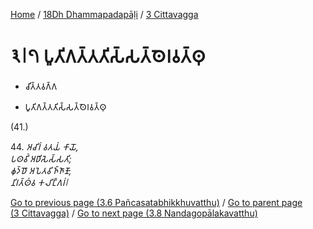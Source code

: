 
[Home](/) / [18Dh Dhammapadapāḷi](...md) / [3 Cittavagga](../18Dh/3.md)

# 𑁩𑁇𑁭 𑀧𑀽𑀢𑀺𑀕𑀢𑁆𑀢𑀢𑀺𑀲𑁆𑀲𑀢𑁆𑀣𑁂𑀭𑀯𑀢𑁆𑀣𑀼

* 𑀘𑀺𑀢𑁆𑀢𑀯𑀕𑁆𑀕

* 𑀧𑀽𑀢𑀺𑀕𑀢𑁆𑀢𑀢𑀺𑀲𑁆𑀲𑀢𑁆𑀣𑁂𑀭𑀯𑀢𑁆𑀣𑀼

(41.)

44\. _𑀅𑀘𑀺𑀭𑀁 𑀯𑀢𑀬𑀁 𑀓𑀸𑀬𑁄,_  
_𑀧𑀣𑀯𑀺𑀁 𑀅𑀥𑀺𑀲𑁂𑀲𑁆𑀲𑀢𑀺;_  
_𑀙𑀼𑀤𑁆𑀥𑁄 𑀅𑀧𑁂𑀢𑀯𑀺𑀜𑁆𑀜𑀸𑀡𑁄,_  
_𑀦𑀺𑀭𑀢𑁆𑀣𑀁𑀯 𑀓𑀮𑀺𑀗𑁆𑀕𑀭𑀁𑁇_  


[Go to previous page (3.6 Pañcasatabhikkhuvatthu)](3.6.md) / [Go to parent page (3 Cittavagga)](../18Dh/3.md) / [Go to next page (3.8 Nandagopālakavatthu)](3.8.md)


